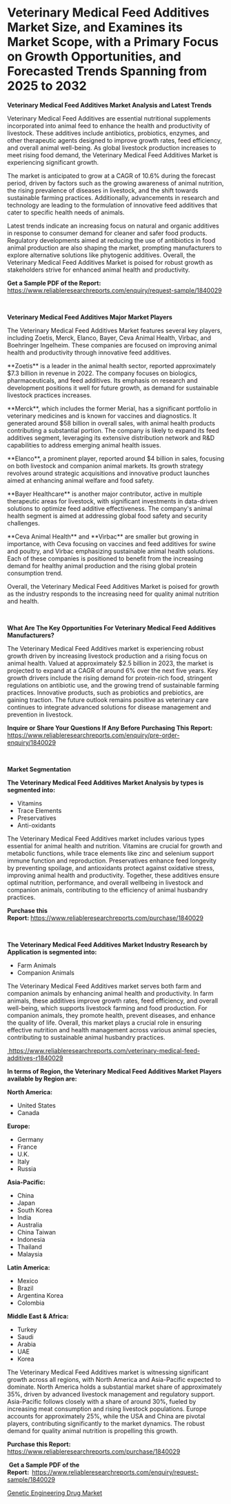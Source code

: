 <p><h1>Veterinary Medical Feed Additives Market Size, and Examines its Market Scope, with a Primary Focus on Growth Opportunities, and Forecasted Trends Spanning from 2025 to 2032</h1></p><p><strong>Veterinary Medical Feed Additives Market Analysis and Latest Trends</strong></p>
<p><p>Veterinary Medical Feed Additives are essential nutritional supplements incorporated into animal feed to enhance the health and productivity of livestock. These additives include antibiotics, probiotics, enzymes, and other therapeutic agents designed to improve growth rates, feed efficiency, and overall animal well-being. As global livestock production increases to meet rising food demand, the Veterinary Medical Feed Additives Market is experiencing significant growth.</p><p>The market is anticipated to grow at a CAGR of 10.6% during the forecast period, driven by factors such as the growing awareness of animal nutrition, the rising prevalence of diseases in livestock, and the shift towards sustainable farming practices. Additionally, advancements in research and technology are leading to the formulation of innovative feed additives that cater to specific health needs of animals.</p><p>Latest trends indicate an increasing focus on natural and organic additives in response to consumer demand for cleaner and safer food products. Regulatory developments aimed at reducing the use of antibiotics in food animal production are also shaping the market, prompting manufacturers to explore alternative solutions like phytogenic additives. Overall, the Veterinary Medical Feed Additives Market is poised for robust growth as stakeholders strive for enhanced animal health and productivity.</p></p>
<p><strong>Get a Sample PDF of the Report:&nbsp;</strong> <a href="https://www.reliableresearchreports.com/enquiry/request-sample/1840029?utm_campaign=2255&utm_medium=2&utm_source=Github&utm_content=ia&utm_term=09032025&utm_id=veterinary-medical-feed-additives">https://www.reliableresearchreports.com/enquiry/request-sample/1840029</a></p>
<p>&nbsp;</p>
<p><strong>Veterinary Medical Feed Additives Major Market Players</strong></p>
<p><p>The Veterinary Medical Feed Additives Market features several key players, including Zoetis, Merck, Elanco, Bayer, Ceva Animal Health, Virbac, and Boehringer Ingelheim. These companies are focused on improving animal health and productivity through innovative feed additives.</p><p>**Zoetis** is a leader in the animal health sector, reported approximately $7.3 billion in revenue in 2022. The company focuses on biologics, pharmaceuticals, and feed additives. Its emphasis on research and development positions it well for future growth, as demand for sustainable livestock practices increases.</p><p>**Merck**, which includes the former Merial, has a significant portfolio in veterinary medicines and is known for vaccines and diagnostics. It generated around $58 billion in overall sales, with animal health products contributing a substantial portion. The company is likely to expand its feed additives segment, leveraging its extensive distribution network and R&D capabilities to address emerging animal health issues.</p><p>**Elanco**, a prominent player, reported around $4 billion in sales, focusing on both livestock and companion animal markets. Its growth strategy revolves around strategic acquisitions and innovative product launches aimed at enhancing animal welfare and food safety.</p><p>**Bayer Healthcare** is another major contributor, active in multiple therapeutic areas for livestock, with significant investments in data-driven solutions to optimize feed additive effectiveness. The company's animal health segment is aimed at addressing global food safety and security challenges.</p><p>**Ceva Animal Health** and **Virbac** are smaller but growing in importance, with Ceva focusing on vaccines and feed additives for swine and poultry, and Virbac emphasizing sustainable animal health solutions. Each of these companies is positioned to benefit from the increasing demand for healthy animal production and the rising global protein consumption trend. </p><p>Overall, the Veterinary Medical Feed Additives Market is poised for growth as the industry responds to the increasing need for quality animal nutrition and health.</p></p>
<p>&nbsp;</p>
<p><strong>What Are The Key Opportunities For Veterinary Medical Feed Additives Manufacturers?</strong></p>
<p><p>The Veterinary Medical Feed Additives market is experiencing robust growth driven by increasing livestock production and a rising focus on animal health. Valued at approximately $2.5 billion in 2023, the market is projected to expand at a CAGR of around 6% over the next five years. Key growth drivers include the rising demand for protein-rich food, stringent regulations on antibiotic use, and the growing trend of sustainable farming practices. Innovative products, such as probiotics and prebiotics, are gaining traction. The future outlook remains positive as veterinary care continues to integrate advanced solutions for disease management and prevention in livestock.</p></p>
<p><strong>Inquire or Share Your Questions If Any Before Purchasing This Report:</strong> <a href="https://www.reliableresearchreports.com/enquiry/pre-order-enquiry/1840029?utm_campaign=2255&utm_medium=2&utm_source=Github&utm_content=ia&utm_term=09032025&utm_id=veterinary-medical-feed-additives">https://www.reliableresearchreports.com/enquiry/pre-order-enquiry/1840029</a></p>
<p>&nbsp;</p>
<p><strong>Market Segmentation</strong></p>
<p><strong>The Veterinary Medical Feed Additives Market Analysis by types is segmented into:</strong></p>
<p><ul><li>Vitamins</li><li>Trace Elements</li><li>Preservatives</li><li>Anti-oxidants</li></ul></p>
<p><p>The Veterinary Medical Feed Additives market includes various types essential for animal health and nutrition. Vitamins are crucial for growth and metabolic functions, while trace elements like zinc and selenium support immune function and reproduction. Preservatives enhance feed longevity by preventing spoilage, and antioxidants protect against oxidative stress, improving animal health and productivity. Together, these additives ensure optimal nutrition, performance, and overall wellbeing in livestock and companion animals, contributing to the efficiency of animal husbandry practices.</p></p>
<p><strong>Purchase this Report:&nbsp;</strong><a href="https://www.reliableresearchreports.com/purchase/1840029?utm_campaign=2255&utm_medium=2&utm_source=Github&utm_content=ia&utm_term=09032025&utm_id=veterinary-medical-feed-additives">https://www.reliableresearchreports.com/purchase/1840029</a></p>
<p>&nbsp;</p>
<p><strong>The Veterinary Medical Feed Additives Market Industry Research by Application is segmented into:</strong></p>
<p><ul><li>Farm Animals</li><li>Companion Animals</li></ul></p>
<p><p>The Veterinary Medical Feed Additives market serves both farm and companion animals by enhancing animal health and productivity. In farm animals, these additives improve growth rates, feed efficiency, and overall well-being, which supports livestock farming and food production. For companion animals, they promote health, prevent diseases, and enhance the quality of life. Overall, this market plays a crucial role in ensuring effective nutrition and health management across various animal species, contributing to sustainable animal husbandry practices.</p></p>
<p><a href="https://www.reliableresearchreports.com/veterinary-medical-feed-additives-r1840029?utm_campaign=2255&utm_medium=2&utm_source=Github&utm_content=ia&utm_term=09032025&utm_id=veterinary-medical-feed-additives">&nbsp;https://www.reliableresearchreports.com/veterinary-medical-feed-additives-r1840029</a></p>
<p><strong>In terms of Region, the Veterinary Medical Feed Additives Market Players available by Region are:</strong></p>
<p>
    <p> <strong> North America: </strong>
        <ul>
            <li>United States</li>
            <li>Canada</li>
        </ul>
        </p> 
    <p> <strong> Europe: </strong>
        <ul>
            <li>Germany</li>
            <li>France</li>
            <li>U.K.</li>
            <li>Italy</li>
            <li>Russia</li>
        </ul>
        </p> 
    <p> <strong> Asia-Pacific: </strong>
        <ul>
            <li>China</li>
            <li>Japan</li>
            <li>South Korea</li>
            <li>India</li>
            <li>Australia</li>
            <li>China Taiwan</li>
            <li>Indonesia</li>
            <li>Thailand</li>
            <li>Malaysia</li>
        </ul>
        </p> 
    <p> <strong> Latin America: </strong>
        <ul>
            <li>Mexico</li>
            <li>Brazil</li>
            <li>Argentina Korea</li>
            <li>Colombia</li>
        </ul>
        </p> 
    <p> <strong> Middle East & Africa: </strong>
        <ul>
            <li>Turkey</li>
            <li>Saudi</li>
            <li>Arabia</li>
            <li>UAE</li>
            <li>Korea</li>
        </ul>
    </p>
    </p>
<p><p>The Veterinary Medical Feed Additives market is witnessing significant growth across all regions, with North America and Asia-Pacific expected to dominate. North America holds a substantial market share of approximately 35%, driven by advanced livestock management and regulatory support. Asia-Pacific follows closely with a share of around 30%, fueled by increasing meat consumption and rising livestock populations. Europe accounts for approximately 25%, while the USA and China are pivotal players, contributing significantly to the market dynamics. The robust demand for quality animal nutrition is propelling this growth.</p></p>
<p><strong>Purchase this Report: </strong><a href="https://www.reliableresearchreports.com/purchase/1840029?utm_campaign=2255&utm_medium=2&utm_source=Github&utm_content=ia&utm_term=09032025&utm_id=veterinary-medical-feed-additives">https://www.reliableresearchreports.com/purchase/1840029</a></p>
<p>&nbsp;<strong>Get a Sample PDF of the Report:&nbsp;&nbsp;</strong><a href="https://www.reliableresearchreports.com/enquiry/request-sample/1840029?utm_campaign=2255&utm_medium=2&utm_source=Github&utm_content=ia&utm_term=09032025&utm_id=veterinary-medical-feed-additives">https://www.reliableresearchreports.com/enquiry/request-sample/1840029</a></p>
<p><strong></strong></p>
<p><p><a href="https://github.com/sca704osol/Market-Research-Report-List-1/blob/main/genetic-engineering-drug-market.md?utm_campaign=2255&utm_medium=2&utm_source=Github&utm_content=ia&utm_term=09032025&utm_id=veterinary-medical-feed-additives">Genetic Engineering Drug Market</a></p></p>